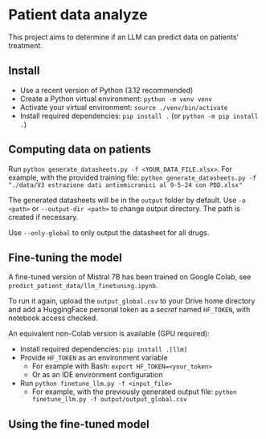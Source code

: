 # Patient data analyze

This project aims to determine if an LLM can predict data on patients' treatment.

## Install

* Use a recent version of Python (3.12 recommended)
* Create a Python virtual environment: `python -m venv venv`
* Activate your virtual environment: `source ./venv/bin/activate`
* Install required dependencies: `pip install .` (or `python -m pip install .`)

## Computing data on patients

Run `python generate_datasheets.py -f <YOUR_DATA_FILE.xlsx>`. For example, with the provided training file: `python generate_datasheets.py -f "./data/V3 estrazione dati antiemicranici al 9-5-24 con PDD.xlsx"`

The generated datasheets will be in the `output` folder by default. Use `-o <path>` or `--output-dir <path>` to change output directory. The path is created if necessary.

Use `--only-global` to only output the datasheet for all drugs.

## Fine-tuning the model

A fine-tuned version of Mistral 7B has been trained on Google Colab, see `predict_patient_data/llm_finetuning.ipynb`.

To run it again, upload the `output_global.csv` to your Drive home directory and add a HuggingFace personal token as a *secret* named `HF_TOKEN`, with notebook access checked.

An equivalent non-Colab version is available (GPU required):

* Install required dependencies: `pip install .[llm]`
* Provide `HF_TOKEN` as an environment variable
  * For example with Bash: `export HF_TOKEN=<your_token>`
  * Or as an IDE environment configuration
* Run `python finetune_llm.py -f <input_file>`
  * For example, with the previously generated output file: `python finetune_llm.py -f output/output_global.csv`

## Using the fine-tuned model
